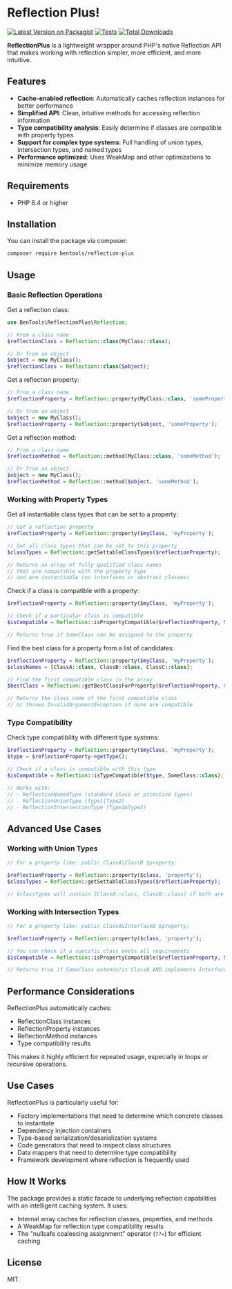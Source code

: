 # Reflection Plus!

[![Latest Version on Packagist](https://img.shields.io/packagist/v/bentools/reflection-plus.svg?style=flat-square)](https://packagist.org/packages/bentools/reflection-plus)
[![Tests](https://img.shields.io/github/actions/workflow/status/bpolaszek/reflection-plus/run-tests.yml?branch=main&label=tests&style=flat-square)](https://github.com/bentools/reflection-plus/actions/workflows/run-tests.yml)
[![Total Downloads](https://img.shields.io/packagist/dt/bentools/reflection-plus.svg?style=flat-square)](https://packagist.org/packages/bentools/reflection-plus)

**ReflectionPlus** is a lightweight wrapper around PHP's native Reflection API that makes working with reflection simpler, more efficient, and more intuitive.

## Features

- **Cache-enabled reflection**: Automatically caches reflection instances for better performance
- **Simplified API**: Clean, intuitive methods for accessing reflection information
- **Type compatibility analysis**: Easily determine if classes are compatible with property types
- **Support for complex type systems**: Full handling of union types, intersection types, and named types
- **Performance optimized**: Uses WeakMap and other optimizations to minimize memory usage

## Requirements

- PHP 8.4 or higher

## Installation

You can install the package via composer:

```bash
composer require bentools/reflection-plus
```

## Usage

### Basic Reflection Operations

Get a reflection class:

```php
use BenTools\ReflectionPlus\Reflection;

// From a class name
$reflectionClass = Reflection::class(MyClass::class);

// Or from an object
$object = new MyClass();
$reflectionClass = Reflection::class($object);
```

Get a reflection property:

```php
// From a class name
$reflectionProperty = Reflection::property(MyClass::class, 'someProperty');

// Or from an object
$object = new MyClass();
$reflectionProperty = Reflection::property($object, 'someProperty');
```

Get a reflection method:

```php
// From a class name
$reflectionMethod = Reflection::method(MyClass::class, 'someMethod');

// Or from an object
$object = new MyClass();
$reflectionMethod = Reflection::method($object, 'someMethod');
```

### Working with Property Types

Get all instantiable class types that can be set to a property:

```php
// Get a reflection property
$reflectionProperty = Reflection::property($myClass, 'myProperty');

// Get all class types that can be set to this property
$classTypes = Reflection::getSettableClassTypes($reflectionProperty);

// Returns an array of fully qualified class names
// that are compatible with the property type
// and are instantiable (no interfaces or abstract classes)
```

Check if a class is compatible with a property:

```php
$reflectionProperty = Reflection::property($myClass, 'myProperty');

// Check if a particular class is compatible
$isCompatible = Reflection::isPropertyCompatible($reflectionProperty, SomeClass::class);

// Returns true if SomeClass can be assigned to the property
```

Find the best class for a property from a list of candidates:

```php
$reflectionProperty = Reflection::property($myClass, 'myProperty');
$classNames = [ClassA::class, ClassB::class, ClassC::class];

// Find the first compatible class in the array
$bestClass = Reflection::getBestClassForProperty($reflectionProperty, $classNames);

// Returns the class name of the first compatible class
// or throws InvalidArgumentException if none are compatible
```

### Type Compatibility

Check type compatibility with different type systems:

```php
$reflectionProperty = Reflection::property($myClass, 'myProperty');
$type = $reflectionProperty->getType();

// Check if a class is compatible with this type
$isCompatible = Reflection::isTypeCompatible($type, SomeClass::class);

// Works with:
// - ReflectionNamedType (standard class or primitive types)
// - ReflectionUnionType (Type1|Type2)
// - ReflectionIntersectionType (Type1&Type2)
```

## Advanced Use Cases

### Working with Union Types

```php
// For a property like: public ClassA|ClassB $property;

$reflectionProperty = Reflection::property($class, 'property');
$classTypes = Reflection::getSettableClassTypes($reflectionProperty);

// $classTypes will contain [ClassA::class, ClassB::class] if both are instantiable
```

### Working with Intersection Types

```php
// For a property like: public ClassA&InterfaceB $property;

$reflectionProperty = Reflection::property($class, 'property');

// You can check if a specific class meets all requirements
$isCompatible = Reflection::isPropertyCompatible($reflectionProperty, SomeClass::class);

// Returns true if SomeClass extends/is ClassA AND implements InterfaceB
```

## Performance Considerations

ReflectionPlus automatically caches:

- ReflectionClass instances
- ReflectionProperty instances
- ReflectionMethod instances
- Type compatibility results

This makes it highly efficient for repeated usage, especially in loops or recursive operations.

## Use Cases

ReflectionPlus is particularly useful for:

- Factory implementations that need to determine which concrete classes to instantiate
- Dependency injection containers
- Type-based serialization/deserialization systems
- Code generators that need to inspect class structures
- Data mappers that need to determine type compatibility
- Framework development where reflection is frequently used

## How It Works

The package provides a static facade to underlying reflection capabilities with an intelligent caching system. It uses:

- Internal array caches for reflection classes, properties, and methods
- A WeakMap for reflection type compatibility results
- The "nullsafe coalescing assignment" operator (`??=`) for efficient caching

## License

MIT.
